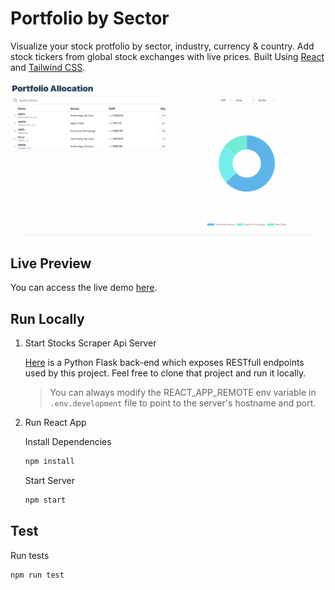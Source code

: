 # Portfolio by Sector

Visualize your stock protfolio by sector, industry, currency & country. Add stock tickers from global stock exchanges with live prices.
Built Using [React](https://reactjs.org/) and [Tailwind CSS](https://tailwindcss.com/).

![app screenshot](/assets/Screenshot.png "App Screenshot")

## Live Preview

You can access the live demo [here](https://portfolio-allocation.netlify.app/).

## Run Locally

1. Start Stocks Scraper Api Server

   [Here](https://github.com/Akkisdiary/stocks-scraper) is a Python Flask back-end which exposes RESTfull endpoints used by this project. Feel free to clone that project and run it locally.

   > You can always modify the REACT_APP_REMOTE env variable in `.env.development` file to point to the server's hostname and port.

2. Run React App

   Install Dependencies

   ```bash
   npm install
   ```

   Start Server

   ```bash
   npm start
   ```

## Test

Run tests

```bash
npm run test
```
